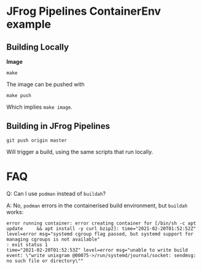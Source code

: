 # JFrog Pipelines ContainerEnv example

## Building Locally

**Image**

```shell
make
```

The image can be pushed with

```shell
make push
```

Which implies `make image`.

## Building in JFrog Pipelines

```shell
git push origin master
```

Will trigger a build, using the same scripts that run locally.

# FAQ

Q: Can I use `podman` instead of `buildah`?

A: No, `podman` errors in the containerised build environment, but `buildah` 
works:

```shell
error running container: error creating container for [/bin/sh -c apt update     && apt install -y curl bzip2]: time="2021-02-20T01:52:52Z" level=error msg="systemd cgroup flag passed, but systemd support for managing cgroups is not available"
: exit status 1
time="2021-02-20T01:52:53Z" level=error msg="unable to write build event: \"write unixgram @00075->/run/systemd/journal/socket: sendmsg: no such file or directory\""
```
